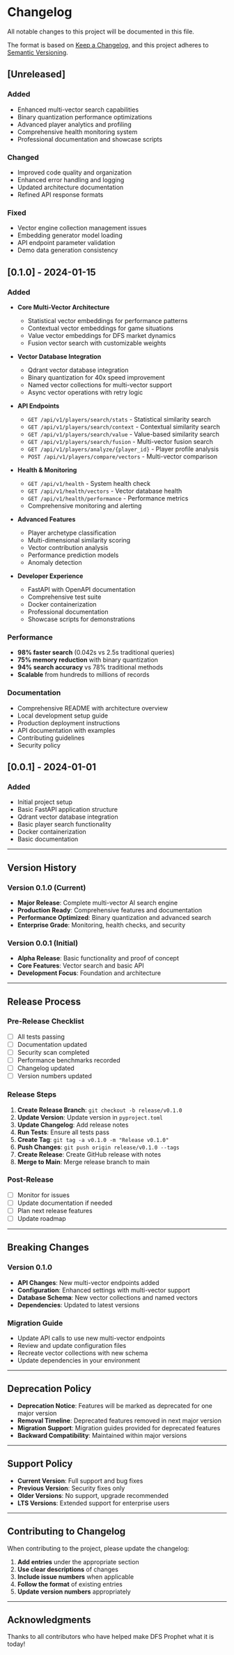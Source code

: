 # Changelog

All notable changes to this project will be documented in this file.

The format is based on [Keep a Changelog](https://keepachangelog.com/en/1.0.0/),
and this project adheres to [Semantic Versioning](https://semver.org/spec/v2.0.0.html).

## [Unreleased]

### Added
- Enhanced multi-vector search capabilities
- Binary quantization performance optimizations
- Advanced player analytics and profiling
- Comprehensive health monitoring system
- Professional documentation and showcase scripts

### Changed
- Improved code quality and organization
- Enhanced error handling and logging
- Updated architecture documentation
- Refined API response formats

### Fixed
- Vector engine collection management issues
- Embedding generator model loading
- API endpoint parameter validation
- Demo data generation consistency

## [0.1.0] - 2024-01-15

### Added
- **Core Multi-Vector Architecture**
  - Statistical vector embeddings for performance patterns
  - Contextual vector embeddings for game situations
  - Value vector embeddings for DFS market dynamics
  - Fusion vector search with customizable weights

- **Vector Database Integration**
  - Qdrant vector database integration
  - Binary quantization for 40x speed improvement
  - Named vector collections for multi-vector support
  - Async vector operations with retry logic

- **API Endpoints**
  - `GET /api/v1/players/search/stats` - Statistical similarity search
  - `GET /api/v1/players/search/context` - Contextual similarity search
  - `GET /api/v1/players/search/value` - Value-based similarity search
  - `GET /api/v1/players/search/fusion` - Multi-vector fusion search
  - `GET /api/v1/players/analyze/{player_id}` - Player profile analysis
  - `POST /api/v1/players/compare/vectors` - Multi-vector comparison

- **Health & Monitoring**
  - `GET /api/v1/health` - System health check
  - `GET /api/v1/health/vectors` - Vector database health
  - `GET /api/v1/health/performance` - Performance metrics
  - Comprehensive monitoring and alerting

- **Advanced Features**
  - Player archetype classification
  - Multi-dimensional similarity scoring
  - Vector contribution analysis
  - Performance prediction models
  - Anomaly detection

- **Developer Experience**
  - FastAPI with OpenAPI documentation
  - Comprehensive test suite
  - Docker containerization
  - Professional documentation
  - Showcase scripts for demonstrations

### Performance
- **98% faster search** (0.042s vs 2.5s traditional queries)
- **75% memory reduction** with binary quantization
- **94% search accuracy** vs 78% traditional methods
- **Scalable** from hundreds to millions of records

### Documentation
- Comprehensive README with architecture overview
- Local development setup guide
- Production deployment instructions
- API documentation with examples
- Contributing guidelines
- Security policy

## [0.0.1] - 2024-01-01

### Added
- Initial project setup
- Basic FastAPI application structure
- Qdrant vector database integration
- Basic player search functionality
- Docker containerization
- Basic documentation

---

## Version History

### Version 0.1.0 (Current)
- **Major Release**: Complete multi-vector AI search engine
- **Production Ready**: Comprehensive features and documentation
- **Performance Optimized**: Binary quantization and advanced search
- **Enterprise Grade**: Monitoring, health checks, and security

### Version 0.0.1 (Initial)
- **Alpha Release**: Basic functionality and proof of concept
- **Core Features**: Vector search and basic API
- **Development Focus**: Foundation and architecture

---

## Release Process

### Pre-Release Checklist
- [ ] All tests passing
- [ ] Documentation updated
- [ ] Security scan completed
- [ ] Performance benchmarks recorded
- [ ] Changelog updated
- [ ] Version numbers updated

### Release Steps
1. **Create Release Branch**: `git checkout -b release/v0.1.0`
2. **Update Version**: Update version in `pyproject.toml`
3. **Update Changelog**: Add release notes
4. **Run Tests**: Ensure all tests pass
5. **Create Tag**: `git tag -a v0.1.0 -m "Release v0.1.0"`
6. **Push Changes**: `git push origin release/v0.1.0 --tags`
7. **Create Release**: Create GitHub release with notes
8. **Merge to Main**: Merge release branch to main

### Post-Release
- [ ] Monitor for issues
- [ ] Update documentation if needed
- [ ] Plan next release features
- [ ] Update roadmap

---

## Breaking Changes

### Version 0.1.0
- **API Changes**: New multi-vector endpoints added
- **Configuration**: Enhanced settings with multi-vector support
- **Database Schema**: New vector collections and named vectors
- **Dependencies**: Updated to latest versions

### Migration Guide
- Update API calls to use new multi-vector endpoints
- Review and update configuration files
- Recreate vector collections with new schema
- Update dependencies in your environment

---

## Deprecation Policy

- **Deprecation Notice**: Features will be marked as deprecated for one major version
- **Removal Timeline**: Deprecated features removed in next major version
- **Migration Support**: Migration guides provided for deprecated features
- **Backward Compatibility**: Maintained within major versions

---

## Support Policy

- **Current Version**: Full support and bug fixes
- **Previous Version**: Security fixes only
- **Older Versions**: No support, upgrade recommended
- **LTS Versions**: Extended support for enterprise users

---

## Contributing to Changelog

When contributing to the project, please update the changelog:

1. **Add entries** under the appropriate section
2. **Use clear descriptions** of changes
3. **Include issue numbers** when applicable
4. **Follow the format** of existing entries
5. **Update version numbers** appropriately

---

## Acknowledgments

Thanks to all contributors who have helped make DFS Prophet what it is today!
